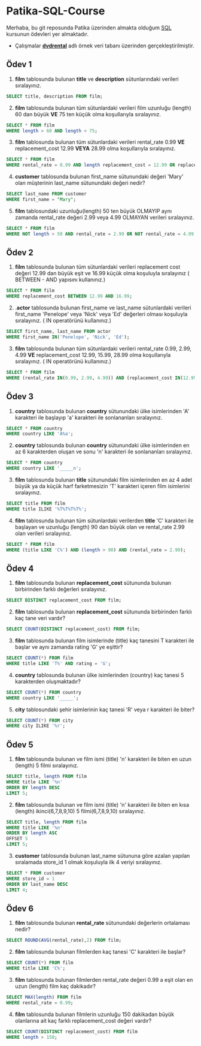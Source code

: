 # Patika-SQL-Course

Merhaba, bu git reposunda Patika üzerinden almakta olduğum [SQL](https://academy.patika.dev/courses/sql) kursunun ödevleri yer almaktadır.

* Çalışmalar **[dvdrental](https://www.postgresqltutorial.com/postgresql-getting-started/postgresql-sample-database)** adlı örnek veri tabanı üzerinden gerçekleştirilmiştir.

## Ödev 1
1.  **film**  tablosunda bulunan  **title**  ve  **description**  sütunlarındaki verileri sıralayınız.
``` SQL
SELECT title, description FROM film;
```
2.  **film**  tablosunda bulunan tüm sütunlardaki verileri film uzunluğu (length) 60 dan büyük  **VE**  75 ten küçük olma koşullarıyla sıralayınız.
``` SQL
SELECT * FROM film
WHERE length > 60 AND length < 75;
```
3.  **film**  tablosunda bulunan tüm sütunlardaki verileri rental_rate 0.99  **VE**  replacement_cost 12.99  **VEYA**  28.99 olma koşullarıyla sıralayınız.

``` SQL
SELECT * FROM film
WHERE rental_rate = 0.99 AND length replacement_cost = 12.99 OR replacement_cost = 28.99;
```
4.  **customer**  tablosunda bulunan first_name sütunundaki değeri 'Mary' olan müşterinin last_name sütunundaki değeri nedir?
``` SQL
SELECT last_name FROM customer
WHERE first_name = "Mary";
```
5.  **film**  tablosundaki uzunluğu(length) 50 ten büyük OLMAYIP aynı zamanda rental_rate değeri 2.99 veya 4.99 OLMAYAN verileri sıralayınız.
``` SQL
SELECT * FROM film
WHERE NOT length > 50 AND rental_rate = 2.99 OR NOT rental_rate = 4.99;
```

## Ödev 2 


1.  **film**  tablosunda bulunan tüm sütunlardaki verileri replacement cost değeri 12.99 dan büyük eşit ve 16.99 küçük olma koşuluyla sıralayınız ( BETWEEN - AND yapısını kullanınız.)
``` SQL
SELECT * FROM film
WHERE replacement_cost BETWEEN 12.99 AND 16.99;
```
2.  .**actor**  tablosunda bulunan first_name ve last_name sütunlardaki verileri first_name 'Penelope' veya 'Nick' veya 'Ed' değerleri olması koşuluyla sıralayınız. ( IN operatörünü kullanınız.)
``` SQL
SELECT first_name, last_name FROM actor
WHERE first_name IN('Penelope', 'Nick', 'Ed');
```
3.  **film**  tablosunda bulunan tüm sütunlardaki verileri rental_rate 0.99, 2.99, 4.99  **VE**  replacement_cost 12.99, 15.99, 28.99 olma koşullarıyla sıralayınız. ( IN operatörünü kullanınız.)
``` SQL
SELECT * FROM film
WHERE (rental_rate IN(0.99, 2.99, 4.99)) AND (replacement_cost IN(12.99, 15.99, 28.99));
```
## Ödev 3
1.  **country**  tablosunda bulunan  **country**  sütunundaki ülke isimlerinden 'A' karakteri ile başlayıp 'a' karakteri ile sonlananları sıralayınız.
``` SQL
SELECT * FROM country
WHERE country LIKE 'A%a';
```
2.  **country**  tablosunda bulunan  **country**  sütunundaki ülke isimlerinden en az 6 karakterden oluşan ve sonu 'n' karakteri ile sonlananları sıralayınız.
``` SQL
SELECT * FROM country
WHERE country LIKE '_____n';
```
3.  **film**  tablosunda bulunan  **title**  sütunundaki film isimlerinden en az 4 adet büyük ya da küçük harf farketmesizin 'T' karakteri içeren film isimlerini sıralayınız.
``` SQL
SELECT title FROM film
WHERE title ILIKE '%T%T%T%T%';
```
4.  **film**  tablosunda bulunan tüm sütunlardaki verilerden  **title**  'C' karakteri ile başlayan ve uzunluğu (length) 90 dan büyük olan ve rental_rate 2.99 olan verileri sıralayınız.
``` SQL
SELECT * FROM film
WHERE (title LIKE 'C%') AND (length > 90) AND (rental_rate = 2.99);
```

## Ödev 4

1.  **film**  tablosunda bulunan  **replacement_cost**  sütununda bulunan birbirinden farklı değerleri sıralayınız.
``` SQL
SELECT DISTINCT replacement_cost FROM film;
```
2.  **film**  tablosunda bulunan  **replacement_cost**  sütununda birbirinden farklı kaç tane veri vardır?
``` SQL
SELECT COUNT(DISTINCT replacement_cost) FROM film;
```
3.  **film**  tablosunda bulunan film isimlerinde (title) kaç tanesini T karakteri ile başlar ve aynı zamanda rating 'G' ye eşittir?
``` SQL
SELECT COUNT(*) FROM film
WHERE title LIKE 'T%' AND rating = 'G';
```
4.  **country**  tablosunda bulunan ülke isimlerinden (country) kaç tanesi 5 karakterden oluşmaktadır?
``` SQL
SELECT COUNT(*) FROM country
WHERE country LIKE '_____';
```
5.  **city**  tablosundaki şehir isimlerinin kaç tanesi 'R' veya r karakteri ile biter?
``` SQL
SELECT COUNT(*) FROM city
WHERE city ILIKE '%r';
```

## Ödev 5

1.  **film**  tablosunda bulunan ve film ismi (title) 'n' karakteri ile biten en uzun (length) 5 filmi sıralayınız.
``` SQL
SELECT title, length FROM film
WHERE title LIKE '%n'
ORDER BY length DESC
LIMIT 5;
```
2.  **film**  tablosunda bulunan ve film ismi (title) 'n' karakteri ile biten en kısa (length) ikinci(6,7,8,9,10) 5 filmi(6,7,8,9,10) sıralayınız.
``` SQL
SELECT title, length FROM film
WHERE title LIKE '%n'
ORDER BY length ASC
OFFSET 5
LIMIT 5;
```
3.  **customer**  tablosunda bulunan last_name sütununa göre azalan yapılan sıralamada store_id 1 olmak koşuluyla ilk 4 veriyi sıralayınız.
``` SQL
SELECT * FROM customer
WHERE store_id = 1
ORDER BY last_name DESC
LIMIT 4;
```

## Ödev 6
1.  **film**  tablosunda bulunan  **rental_rate**  sütunundaki değerlerin ortalaması nedir?
``` SQL
SELECT ROUND(AVG(rental_rate),2) FROM film;
```
2.  **film**  tablosunda bulunan filmlerden kaç tanesi 'C' karakteri ile başlar?
``` SQL
SELECT COUNT(*) FROM film
WHERE title LIKE 'C%';
```
3.  **film**  tablosunda bulunan filmlerden rental_rate değeri 0.99 a eşit olan en uzun (length) film kaç dakikadır?
``` SQL
SELECT MAX(length) FROM film
WHERE rental_rate = 0.99;
```
4.  **film**  tablosunda bulunan filmlerin uzunluğu 150 dakikadan büyük olanlarına ait kaç farklı replacement_cost değeri vardır?
``` SQL
SELECT COUNT(DISTINCT replacement_cost) FROM film
WHERE length > 150;
```
